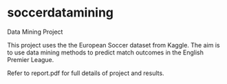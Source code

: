 # soccerdatamining
Data Mining Project

This project uses the the European Soccer dataset from Kaggle. The aim is to use data mining methods to predict match outcomes in the English Premier League. 

Refer to report.pdf for full details of project and results. 
